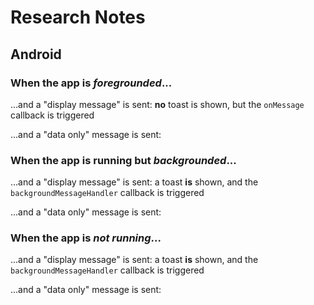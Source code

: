 # Research Notes

## Android

### When the app is _foregrounded_...

...and a "display message" is sent: **no** toast is shown, but the `onMessage` callback is triggered

...and a "data only" message is sent:

### When the app is running but _backgrounded_...

...and a "display message" is sent: a toast **is** shown, and the `backgroundMessageHandler` callback is triggered

...and a "data only" message is sent:

### When the app is _not running_...

...and a "display message" is sent: a toast **is** shown, and the `backgroundMessageHandler` callback is triggered

...and a "data only" message is sent:
